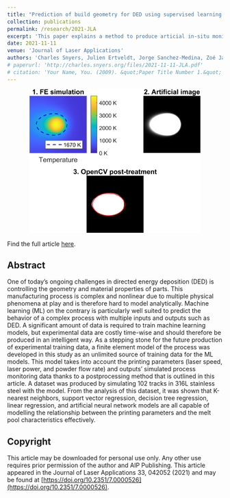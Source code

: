 ```yaml
---
title: "Prediction of build geometry for DED using supervised learning methods on simulated process monitoring data"
collection: publications
permalink: /research/2021-JLA
excerpt: 'This paper explains a method to produce articial in-situ monitoring data of a metal AM process. A dataset produced with this method, is used to link process parameters and melt pool geometrical properties thanks to Machine Learning shallow algorithms.'
date: 2021-11-11
venue: 'Journal of Laser Applications'
authors: 'Charles Snyers, Julien Ertveldt, Jorge Sanchez-Medina, Zoé Jardon and Jan Helsen'
# paperurl: 'http://charles.snyers.org/files/2021-11-11-JLA.pdf'
# citation: 'Your Name, You. (2009). &quot;Paper Title Number 1.&quot; <i>Journal 1</i>. 1(1).'
---
```

<p align="center">
  <img src="/images/fakeImageComparison.png" width=400/>
</p>

Find the full article [here]('http://charles.snyers.org/files/2021-11-11-JLA.pdf').

## Abstract
One of today’s ongoing challenges in directed energy deposition (DED) is controlling the geometry and material properties of parts. This manufacturing process is complex and nonlinear due to multiple physical phenomena at play and is therefore hard to model analytically. Machine learning (ML) on the contrary is particularly well suited to predict the behavior of a complex process with multiple inputs and outputs such as DED. A significant amount of data is required to train machine learning models, but experimental data are costly time-wise and should therefore be produced in an intelligent way. As a stepping stone for the future production of experimental training data, a finite element model of the process was developed in this study as an unlimited source of training data for the ML models. This model takes into account the printing parameters (laser speed, laser power, and powder flow rate) and outputs’ simulated process monitoring data thanks to a postprocessing method that is outlined in this article. A dataset was produced by simulating 102 tracks in 316L stainless steel with the model. From the analysis of this dataset, it was shown that K-nearest neighbors, support vector regression, decision tree regression, linear regression, and artificial neural network models are all capable of modelling the relationship between the printing parameters and the melt pool characteristics effectively.

## Copyright
This article may be downloaded for personal use only. Any other use requires prior permission of the author and AIP Publishing. This article appeared in the Journal of Laser Applications 33, 042052 (2021) and may be found at [https://doi.org/10.2351/7.0000526](https://doi.org/10.2351/7.0000526).

<!-- ![Artifical in-situ monitoring data](/images/fakeImageComparison.png){:height="50%" width="50%"} -->
<!-- [Download paper here](http://academicpages.github.io/files/paper1.pdf) -->
<!-- Recommended citation: Your Name, You. (2009). "Paper Title Number 1." <i>Journal 1</i>. 1(1). -->
